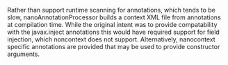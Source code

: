 Rather than support runtime scanning for annotations, which tends to be slow, nanoAnnotationProcessor builds a context XML file from annotations at compilation time.
While the original intent was to provide compatability with the javax.inject annotations this would have required support for field injection, which noncontext does not support. Alternatively, nanocontext specific annotations are provided that may be used to provide constructor arguments.